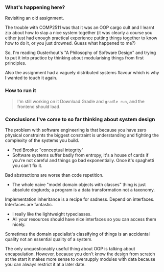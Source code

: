 
<!--
You can view the assignment specification here: https://unswcse.atlassian.net/wiki/spaces/cs251123t1/pages/82903559/Assignment+I+Back+in+Blackout
---> 

### What's happening here? 
Revisiting an old assignment. 

The trouble with COMP2511 was that it was an OOP cargo cult and I learnt zip about how to slap a nice system together (it was clearly a course you either just had enough practical experience putting things together to know how to do it, or you just drowned. Guess what happened to me?)  

So, I'm reading Ousterhout's "A Philosophy of Software Design" and trying to put it into practice by thinking about modularising things from first principles. 

Also the assignment had a vaguely distributed systems flavour which is why I wanted to touch it again. 

### How to run it
> I'm still working on it
Download Gradle and `gradle run`, and the frontend should load. 


### Conclusions I've come to so far thinking about system design

The problem with software engineering is that because you have zero physical constraints the biggest constraint is understanding and fighting the complexity of the systems you build. 
- Fred Brooks: "conceptual integrity" 
- Software systems suffer badly from entropy, it's a house of cards if you're not careful and things go bad exponentially. Once it's spaghetti you can't fix it. 

Bad abstractions are worse than code repetition. 
- The whole naive "model domain objects with classes" thing is just absolute dogturds; a program is a data transformation not a taxonomy. 

Implementation inheritance is a recipe for sadness. Depend on interfaces. Interfaces are fantastic.  
- I really like the lightweight typeclasses.   
- All your resources should have nice interfaces so you can access them nicely. 

Sometimes the domain specialist's classifying of things is an accidental quality not an essential quality of a system. 

The only unquestionably useful thing about OOP is talking about encapsulation. However, because you don't know the design from scratch at the start it makes more sense to oversupply modules with data because you can always restrict it at a later date. 